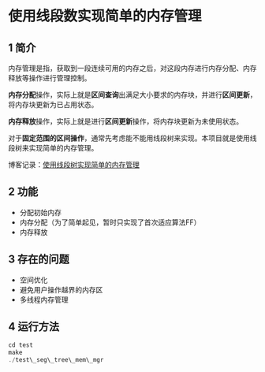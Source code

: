 # 使用线段数实现简单的内存管理

## 1 简介
内存管理是指，获取到一段连续可用的内存之后，对这段内存进行内存分配、内存释放等操作进行管理控制。

**内存分配**操作，实际上就是**区间查询**出满足大小要求的内存块，并进行**区间更新**，将内存块更新为已占用状态。

**内存释放**操作，实际上就是进行**区间更新**操作，将内存块更新为未使用状态。

对于**固定范围的区间操作**，通常先考虑能不能用线段树来实现。本项目就是使用线段树来实现简单的内存管理。

博客记录：[使用线段树实现简单的内存管理](https://blog.csdn.net/feng964497595/article/details/100080920)

## 2 功能
* 分配初始内存
* 内存分配（为了简单起见，暂时只实现了首次适应算法FF）
* 内存释放

## 3 存在的问题
* 空间优化
* 避免用户操作越界的内存区
* 多线程内存管理

## 4 运行方法
```C++
cd test
make
./test\_seg\_tree\_mem\_mgr
```
